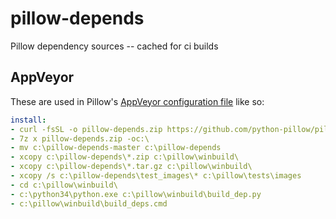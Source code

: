 pillow-depends
==============

Pillow dependency sources -- cached for ci builds

AppVeyor
--------

These are used in Pillow's [AppVeyor configuration file](https://github.com/python-pillow/Pillow/blob/master/appveyor.yml#L18) like so:

```yaml
install:
- curl -fsSL -o pillow-depends.zip https://github.com/python-pillow/pillow-depends/archive/master.zip
- 7z x pillow-depends.zip -oc:\
- mv c:\pillow-depends-master c:\pillow-depends
- xcopy c:\pillow-depends\*.zip c:\pillow\winbuild\
- xcopy c:\pillow-depends\*.tar.gz c:\pillow\winbuild\
- xcopy /s c:\pillow-depends\test_images\* c:\pillow\tests\images
- cd c:\pillow\winbuild\
- c:\python34\python.exe c:\pillow\winbuild\build_dep.py
- c:\pillow\winbuild\build_deps.cmd
```
